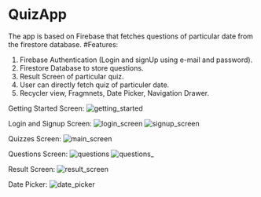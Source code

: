 # QuizApp
The app is based on Firebase that fetches questions of particular date from the firestore database.
#Features:
1. Firebase Authentication (Login and signUp using e-mail and password).
2. Firestore Database to store questions.
3. Result Screen of particular quiz. 
4. User can directly fetch quiz of particuler date.
5. Recycler view, Fragmnets, Date Picker, Navigation Drawer.

Getting Started Screen:
![getting_started](https://user-images.githubusercontent.com/102464852/161468534-1c10a92e-d50e-44ed-9887-0ce39aeeae51.jpg)

Login and Signup Screen:
![login_screen](https://user-images.githubusercontent.com/102464852/161468643-4c71602e-39bc-4249-bfaf-8ad5dd812db3.jpg) ![signup_screen](https://user-images.githubusercontent.com/102464852/161468652-e62f9f39-d127-4be8-ac18-a9d232939c32.jpg)

Quizzes Screen:
![main_screen](https://user-images.githubusercontent.com/102464852/161468697-ee6769e8-8145-468c-8934-8f87077c24b6.jpg)

Questions Screen:
![questions](https://user-images.githubusercontent.com/102464852/161468715-3e177f8e-b537-41a9-95a7-6dc794d07928.jpg)
![questions_](https://user-images.githubusercontent.com/102464852/161468719-c445c0b0-109a-421a-9967-ba5cdd5f3048.jpg)

Result Screen: 
![result_screen](https://user-images.githubusercontent.com/102464852/161468731-5fcd3069-85c2-464f-aa67-79a2c1db1744.jpg)

Date Picker:
![date_picker](https://user-images.githubusercontent.com/102464852/161468738-d68e29b2-aab5-4bb5-8622-2049d6ec4195.jpg) 
